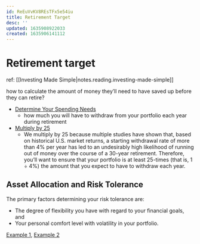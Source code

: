 ```yaml
---
id: ReEuVvKV8REsTFx5e54iu
title: Retirement Target
desc: ''
updated: 1635908922033
created: 1635906141112
---
```

# Retirement target

ref: [[Investing Made Simple|notes.reading.investing-made-simple]]

how to calculate the amount of money they’ll need to have saved up before they can retire?

- [Determine Your Spending Needs](https://hyp.is/OiEwAjxNEeypO9v5pruzqw/docdrop.org/epub/Investing-Made-Simple_-Index-Fu---Mike-Piper-l6y6s.epub/?loc=text/part0013.html)
    - how much you will have to withdraw from your portfolio each year during retirement
- [Multiply by 25](https://hyp.is/Un3VujxNEey1B9cbCvhmRQ/docdrop.org/epub/Investing-Made-Simple_-Index-Fu---Mike-Piper-l6y6s.epub/?loc=text/part0013.html)
    - We multiply by 25 because multiple studies have shown that, based on historical U.S. market returns, a starting withdrawal rate of more than 4% per year has led to an undesirably high likelihood of running out of money over the course of a 30-year retirement. Therefore, you’ll want to ensure that your portfolio is at least 25-times (that is, 1 ÷ 4%) the amount that you expect to have to withdraw each year.

## Asset Allocation and Risk Tolerance

The primary factors determining your risk tolerance are:
- The degree of flexibility you have with regard to your financial goals, and
- Your personal comfort level with volatility in your portfolio.

[Example 1](https://hyp.is/AGSetjxOEeyzdiNSr_2OsA/docdrop.org/epub/Investing-Made-Simple_-Index-Fu---Mike-Piper-l6y6s.epub/?loc=text/part0017.html), [Example 2](https://hyp.is/FyxJyDxOEeye1pOw1SNk-Q/docdrop.org/epub/Investing-Made-Simple_-Index-Fu---Mike-Piper-l6y6s.epub/?loc=text/part0017.html)
